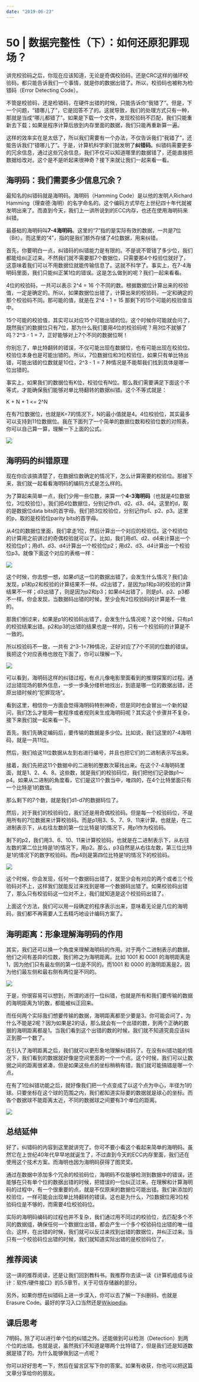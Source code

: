 ```yaml
---
date: "2019-06-23"
---  
```

      
# 50 | 数据完整性（下）：如何还原犯罪现场？
讲完校验码之后，你现在应该知道，无论是奇偶校验码，还是CRC这样的循环校验码，都只能告诉我们一个事情，就是你的数据出错了。所以，校验码也被称为检错码（Error Detecting Code）。

不管是校验码，还是检错码，在硬件出错的时候，只能告诉你“我错了”。但是，下一个问题，“错哪儿了”，它是回答不了的。这就导致，我们的处理方式只有一种，那就是当成“哪儿都错了”。如果是下载一个文件，发现校验码不匹配，我们只能重新去下载；如果是程序计算后放到内存里面的数据，我们只能再重新算一遍。

这样的效率实在是太低了，所以我们需要有一个办法，不仅告诉我们“我错了”，还能告诉我们“错哪儿了”。于是，计算机科学家们就发明了**纠错码**。纠错码需要更多的冗余信息，通过这些冗余信息，我们不仅可以知道哪里的数据错了，还能直接把数据给改对。这个是不是听起来很神奇？接下来就让我们一起来看一看。

## 海明码：我们需要多少信息冗余？

最知名的纠错码就是海明码。海明码（Hamming Code）是以他的发明人Richard Hamming（理查德·海明）的名字命名的。这个编码方式早在上世纪四十年代就被发明出来了。而直到今天，我们上一讲所说到的ECC内存，也还在使用海明码来纠错。

<!-- [[[read_end]]] -->

最基础的海明码叫**7-4海明码**。这里的“7”指的是实际有效的数据，一共是7位（Bit）。而这里的“4”，指的是我们额外存储了4位数据，用来纠错。

首先，你要明白一点，纠错码的纠错能力是有限的。不是说不管错了多少位，我们都能给纠正过来。不然我们就不需要那7个数据位，只需要那4个校验位就好了，这意味着我们可以不用数据位就能传输信息了。这就不科学了。事实上，在7-4海明码里面，我们只能纠正某1位的错误。这是怎么做到的呢？我们一起来看看。

4位的校验码，一共可以表示 2\^4 = 16 个不同的数。根据数据位计算出来的校验值，一定是确定的。所以，如果数据位出错了，计算出来的校验码，一定和确定的那个校验码不同。那可能的值，就是在 2\^4 \- 1 = 15 那剩下的15个可能的校验值当中。

15个可能的校验值，其实可以对应15个可能出错的位。这个时候你可能就会问了，既然我们的数据位只有7位，那为什么我们要用4位的校验码呢？用3位不就够了吗？2\^3 \- 1 = 7，正好能够对上7个不同的数据位啊！

你别忘了，单比特翻转的错误，不仅可能出现在数据位，也有可能出现在校验位。校验位本身也是可能出错的。所以，7位数据位和3位校验位，如果只有单比特出错，可能出错的位数就是10位，2\^3 \- 1 = 7 种情况是不能帮我们找到具体是哪一位出错的。

事实上，如果我们的数据位有K位，校验位有N位。那么我们需要满足下面这个不等式，才能确保我们能够对单比特翻转的数据纠错。这个不等式就是：

K + N + 1 \<= 2\^N

在有7位数据位，也就是K=7的情况下，N的最小值就是4。4位校验位，其实最多可以支持到11位数据位。我在下面列了一个简单的数据位数和校验位数的对照表，你可以自己算一算，理解一下上面的公式。

![](./httpsstatic001geekbangorgresourceimageec1dec8b6bff509e1abb7453caa36a4a711d.jpeg)

## 海明码的纠错原理

现在你应该搞清楚了，在数据位数确定的情况下，怎么计算需要的校验位。那接下来，我们就一起看看海明码的编码方式是怎么样的。

为了算起来简单一点，我们少用一些位数，来算一个**4-3海明码**（也就是4位数据位，3位校验位）。我们把4位数据位，分别记作d1、d2、d3、d4。这里的d，取的是数据位data bits的首字母。我们把3位校验位，分别记作p1、p2、p3。这里的p，取的是校验位parity bits的首字母。

从4位的数据位里面，我们拿走1位，然后计算出一个对应的校验位。这个校验位的计算用之前讲过的奇偶校验就可以了。比如，我们用d1、d2、d4来计算出一个校验位p1；用d1、d3、d4计算出一个校验位p2；用d2、d3、d4计算出一个校验位p3。就像下面这个对应的表格一样：

![](./httpsstatic001geekbangorgresourceimage6dbc6d7cf44bb41df6361e82dcd4979dc4bc.jpeg)

这个时候，你去想一想，如果d1这一位的数据出错了，会发生什么情况？我们会发现，p1和p2和校验的计算结果不一样。d2出错了，是因为p1和p3的校验的计算结果不一样；d3出错了，则是因为p2和p3；如果d4出错了，则是p1、p2、p3都不一样。你会发现，当数据码出错的时候，至少会有2位校验码的计算是不一致的。

那我们倒过来，如果是p1的校验码出错了，会发生什么情况呢？这个时候，只有p1的校验结果出错。p2和p3的出错的结果也是一样的，只有一个校验码的计算是不一致的。

所以校验码不一致，一共有 2\^3-1=7种情况，正好对应了7个不同的位数的错误。我把这个对应表格也放在下面了，你可以理解一下。

![](./httpsstatic001geekbangorgresourceimage3e213edee00788294bb96cde11dace2a7721.jpeg)

可以看到，海明码这样的纠错过程，有点儿像电影里面看到的推理探案的过程。通过出错现场的额外信息，一步一步条分缕析地找出，到底是哪一位的数据出错，还原出错时候的“犯罪现场”。

看到这里，相信你一方面会觉得海明码特别神奇，但是同时也会冒出一个新的疑问，我们怎么才能用一套程序或者规则来生成海明码呢？其实这个步骤并不复杂，接下来我们就一起来看一下。

首先，我们先确定编码后，要传输的数据是多少位。比如说，我们这里的7-4海明码，就是一共11位。

然后，我们给这11位数据从左到右进行编号，并且也把它们的二进制表示写出来。

接着，我们先把这11个数据中的二进制的整数次幂找出来。在这个7-4海明码里面，就是1、2、4、8。这些数，就是我们的校验码位，我们把他们记录做p1～p4。如果从二进制的角度看，它们是这11个数当中，唯四的，在4个比特里面只有一个比特是1的数值。

那么剩下的7个数，就是我们d1-d7的数据码位了。

然后，对于我们的校验码位，我们还是用奇偶校验码。但是每一个校验码位，不是用所有的7位数据来计算校验码。而是p1用3、5、7、9、11来计算。也就是，在二进制表示下，从右往左数的第一位比特是1的情况下，用p1作为校验码。

剩下的p2，我们用3、6、10、11来计算校验码，也就是在二进制表示下，从右往左数的第二位比特是1的情况下，用p2。那么，p3自然是从右往左数，第三位比特是1的情况下的数字校验码。而p4则是第四位比特是1的情况下的校验码。

![](./httpsstatic001geekbangorgresourceimagea79da7d5e958f9d46938e494710e090f469d.jpeg)

这个时候，你会发现，任何一个数据码出错了，就至少会有对应的两个或者三个校验码对不上，这样我们就能反过来找到是哪一个数据码出错了。如果校验码出错了，那么只有校验码这一位对不上，我们就知道是这个校验码出错了。

上面这个方法，我们可以用一段确定的程序表示出来，意味着无论是几位的海明码，我们都不再需要人工去精巧地设计编码方案了。

## 海明距离：形象理解海明码的作用

其实，我们还可以换一个角度来理解海明码的作用。对于两个二进制表示的数据，他们之间有差异的位数，我们称之为海明距离。比如 1001 和 0001 的海明距离是1，因为他们只有最左侧的第一位是不同的。而1001 和 0000 的海明距离是2，因为他们最左侧和最右侧有两位是不同的。

![](./httpsstatic001geekbangorgresourceimagefb78fb388f965a7a7631925a32cc4610ff78.jpeg)

于是，你很容易可以想到，所谓的进行一位纠错，也就是所有和我们要传输的数据的海明距离为1的数，都能被纠正回来。

而任何两个实际我们想要传输的数据，海明距离都至少要是3。你可能会问了，为什么不能是2呢？因为如果是2的话，那么就会有一个出错的数，到两个正确的数据的海明距离都是1。当我们看到这个出错的数的时候，我们就不知道究竟应该纠正到那一个数了。

在引入了海明距离之后，我们就可以更形象地理解纠错码了。在没有纠错功能的情况下，我们看到的数据就好像是空间里面的一个一个点。这个时候，我们可以让数据之间的距离很紧凑，但是如果这些点的坐标稍稍有错，我们就可能搞错是哪一个点。

在有了1位纠错功能之后，就好像我们把一个点变成了以这个点为中心，半径为1的球。只要坐标在这个球的范围之内，我们都知道实际要的数据就是球心的坐标。而各个数据球不能距离太近，不同的数据球之间要有3个单位的距离。

![](./httpsstatic001geekbangorgresourceimaged634d65bdde974ee99b6187eac90e4b5a234.jpeg)

## 总结延伸

好了，纠错码的内容到这里就讲完了。你可不要小看这个看起来简单的海明码。虽然它在上世纪40年代早早地就诞生了，不过直到今天的ECC内存里面，我们还在使用这个技术方案。而海明也因为海明码获得了图灵奖。

通过在数据中添加多个冗余的校验码位，海明码不仅能够检测到数据中的错误，还能够在只有单个位的数据出错的时候，把错误的一位纠正过来。在理解和计算海明码的过程中，有一个很重要的点，就是不仅原来的数据位可能出错。我们新添加的校验位，一样可能会出现单比特翻转的错误。这也是为什么，7位数据位用3位校验码位是不够的，而需要4位校验码位。

实际的海明码编码的过程也并不复杂，我们通过用不同过的校验位，去匹配多个不同的数据组，确保任何一个数据位出错，都会产生一个多个校验码位出错的唯一组合。这样，在出错的时候，我们就可以反过来找到出错的数据位，并纠正过来。当只有一个校验码位出错的时候，我们就知道实际出错的是校验码位了。

## 推荐阅读

这一讲的推荐阅读，还是让我们回到教科书。我推荐你去读一读《计算机组成与设计：软件/硬件接口》的5.5章节，关于可信存储器的部分。

另外，如果你想在纠错码上进一步深入，你可以去了解一下纠删码，也就是Erasure Code。最好的学习入口当然还是[Wikipedia](https://en.wikipedia.org/wiki/Erasure_code)。

## 课后思考

7明码，除了可以进行单个位的纠错之外。还能做到可以检测（Detection）到两个位的出错。也就是说，虽然我们不知道是哪两个比特错了，但是我们还是知道数据是错了的。为什么能够做到这一点呢？

你可以好好思考一下，然后在留言区写下你的答案。如果有收获，你也可以把这篇文章分享给你的朋友。